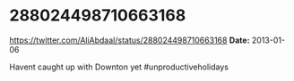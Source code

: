 # 288024498710663168
https://twitter.com/AliAbdaal/status/288024498710663168
**Date:** 2013-01-06

Havent caught up with Downton yet #unproductiveholidays
